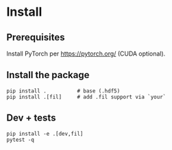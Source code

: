 # Install

## Prerequisites
Install PyTorch per https://pytorch.org/ (CUDA optional).

## Install the package
    pip install .          # base (.hdf5)
    pip install .[fil]     # add .fil support via `your`

## Dev + tests
    pip install -e .[dev,fil]
    pytest -q

